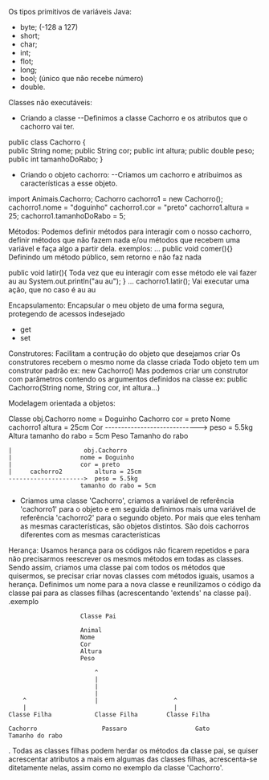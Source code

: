 Os tipos primitivos de variáveis Java:
- byte; (-128 a 127)
- short;
- char;
- int;
- flot;
- long;
- bool; (único que não recebe número)
- double.

Classes não executáveis:

* Criando a classe --Definimos a classe Cachorro e os atributos que o cachorro vai ter.  

public class Cachorro {                                   
	public String nome;
	public String cor;
	public int altura;
	public double peso;
	public int tamanhoDoRabo;
}

* Criando o objeto cachorro: --Criamos um cachorro e atribuimos as características a esse objeto.

import Animais.Cachorro;
	Cachorro cachorro1 = new Cachorro();
	cachorro1.nome = "doguinho"
	cachorro1.cor = "preto"
	cachorro1.altura = 25;
	cachorro1.tamanhoDoRabo = 5;

Métodos: 
Podemos definir métodos para interagir com o nosso cachorro, definir métodos que não fazem nada e/ou métodos que recebem uma variável e faça algo a partir dela.
exemplos:
...
public void comer(){}   Definindo um método público, sem retorno e não faz nada

public void latir(){    Toda vez que eu interagir com esse método ele vai fazer au au
	System.out.println("au au");
}
...
cachorro1.latir(); Vai executar uma ação, que no caso é au au

Encapsulamento:
Encapsular o meu objeto de uma forma segura, protegendo de acessos indesejado
- get
- set

Construtores: 
Facilitam a contrução do objeto que desejamos criar
Os construtores recebem o mesmo nome da classe criada
Todo objeto tem um construtor padrão ex: new Cachorro()
Mas podemos criar um construtor com parâmetros contendo os argumentos definidos na classe ex: public Cachorro(String nome, String cor, int altura...)

Modelagem orientada a objetos:

Classe                						  obj.Cachorro
										 nome = Doguinho
Cachorro									 cor = preto
Nome                          cachorro1			 altura = 25cm
Cor                 ----------------------------->     peso = 5.5kg
Altura									 tamanho do rabo = 5cm
Peso
Tamanho do rabo
	
	|					 obj.Cachorro
	|					nome = Doguinho
	|					cor = preto
	|     cachorro2			altura = 25cm
	--------------------->	peso = 5.5kg				
						tamanho do rabo = 5cm


- Criamos uma classe 'Cachorro', criamos a variável de referência 'cachorro1' para o objeto e em seguida definimos mais uma variável de referência 'cachorro2' para o segundo objeto. Por mais que eles tenham as mesmas características, são objetos distintos. São dois cachorros diferentes com as mesmas características

Herança:
Usamos herança para os códigos não ficarem repetidos e para não precisarmos reescrever os mesmos métodos em todas as classes.
Sendo assim, criamos uma classe pai com todos os métodos que quisermos, se precisar criar novas classes com métodos iguais, usamos a herança. Definimos um nome para a nova classe e reunilizamos o código da classe pai para as classes filhas (acrescentando 'extends' na classe pai).
.exemplo

						Classe Pai

						Animal
						Nome
						Cor 
						Altura
						Peso

							^
							|
							|
							|
		^					|                     ^
		|					                      |
	Classe Filha	  		Classe Filha		Classe Filha
	
	Cachorro				  Passaro           	    Gato
	Tamanho do rabo			

. Todas as classes filhas podem herdar os métodos da classe pai, se quiser acrescentar atributos a mais em algumas das classes filhas, acrescenta-se ditetamente nelas, assim como no exemplo da classe 'Cachorro'.

														


























